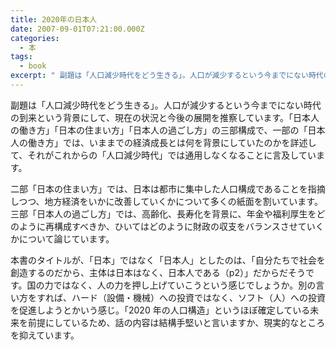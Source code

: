```yaml
---
title: 2020年の日本人
date: 2007-09-01T07:21:00.000Z
categories:
  - 本
tags:
  - book
excerpt: " 副題は「人口減少時代をどう生きる」。人口が減少するという今までにない時代の到来という背景にして、現在の状況と今後の展開を推察しています。「日本人の働き方」「日本の住まい方」「日本人の過ごし方」の三部構成で、一部の「日本人の働き方」では、いままでの経済成長とは何を背景にしていたのかを詳述して、それがこれからの「人口減少時代」では通用しなくなることに言及しています。"
---
```


[](http://www.amazon.co.jp/gp/product/4532352614?ie=UTF8&tag=yutakayamaguc-22&linkCode=as2&camp=247&creative=1211&creativeASIN=4532352614) 副題は「人口減少時代をどう生きる」。人口が減少するという今までにない時代の到来という背景にして、現在の状況と今後の展開を推察しています。「日本人の働き方」「日本の住まい方」「日本人の過ごし方」の三部構成で、一部の「日本人の働き方」では、いままでの経済成長とは何を背景にしていたのかを詳述して、それがこれからの「人口減少時代」では通用しなくなることに言及しています。

二部「日本の住まい方」では、日本は都市に集中した人口構成であることを指摘しつつ、地方経済をいかに改善していくかについて多くの紙面を割いています。三部「日本人の過ごし方」では、高齢化、長寿化を背景に、年金や福利厚生をどのように再構成すべきか、ひいてはどのように財政の収支をバランスさせていくかについて論じています。

本書のタイトルが、「日本」ではなく「日本人」としたのは、「自分たちで社会を創造するのだから、主体は日本はなく、日本人である（p2）」だからだそうです。国の力ではなく、人の力を押し上げていこうという感じでしょうか。別の言い方をすれば、ハード（設備・機械）への投資ではなく、ソフト（人）への投資を促進しようとかいう感じ。「2020 年の人口構造」というほぼ確定している未来を前提にしているため、話の内容は結構手堅いと言いますか、現実的なところを抑えています。
